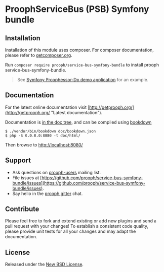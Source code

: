 # ProophServiceBus (PSB) Symfony bundle

## Installation

Installation of this module uses composer. For composer documentation, please refer to
[getcomposer.org](http://getcomposer.org/).

Run `composer require prooph/service-bus-symfony-bundle` to install prooph service-bus-symfony-bundle.

> See [Symfony Proophessor-Do demo application](https://github.com/prooph/proophessor-do-symfony) for an example.

## Documentation
For the latest online documentation visit [http://getprooph.org/](http://getprooph.org/ "Latest documentation").

Documentation is [in the doc tree](doc/), and can be compiled using [bookdown](http://bookdown.io)

```console
$ ./vendor/bin/bookdown doc/bookdown.json
$ php -S 0.0.0.0:8080 -t doc/html/
```

Then browse to [http://localhost:8080/](http://localhost:8080/)

## Support

- Ask questions on [prooph-users](https://groups.google.com/forum/?hl=de#!forum/prooph) mailing list.
- File issues at [https://github.com/prooph/service-bus-symfony-bundle/issues](https://github.com/prooph/service-bus-symfony-bundle/issues).
- Say hello in the [prooph gitter](https://gitter.im/prooph/improoph) chat.

## Contribute

Please feel free to fork and extend existing or add new plugins and send a pull request with your changes!
To establish a consistent code quality, please provide unit tests for all your changes and may adapt the documentation.

## License

Released under the [New BSD License](LICENSE.md).
